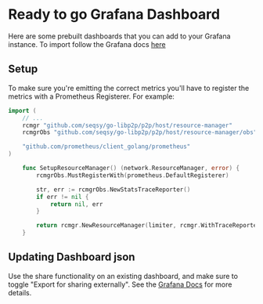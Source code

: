 # Ready to go Grafana Dashboard

Here are some prebuilt dashboards that you can add to your Grafana instance. To
import follow the Grafana docs [here](https://grafana.com/docs/grafana/latest/dashboards/export-import/#import-dashboard)

## Setup

To make sure you're emitting the correct metrics you'll have to register the
metrics with a Prometheus Registerer. For example:

``` go
import (
    // ...
	rcmgr "github.com/seqsy/go-libp2p/p2p/host/resource-manager"
	rcmgrObs "github.com/seqsy/go-libp2p/p2p/host/resource-manager/obs"

	"github.com/prometheus/client_golang/prometheus"
)

    func SetupResourceManager() (network.ResourceManager, error) {
        rcmgrObs.MustRegisterWith(prometheus.DefaultRegisterer)

        str, err := rcmgrObs.NewStatsTraceReporter()
        if err != nil {
            return nil, err
        }

        return rcmgr.NewResourceManager(limiter, rcmgr.WithTraceReporter(str))
    }
```

## Updating Dashboard json

Use the share functionality on an existing dashboard, and make sure to toggle
"Export for sharing externally". See the [Grafana
Docs](https://grafana.com/docs/grafana/latest/dashboards/export-import/#exporting-a-dashboard)
for more details.
